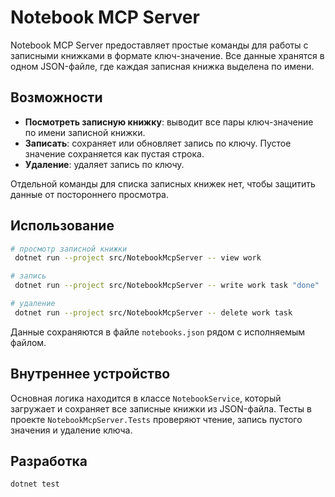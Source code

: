 # Notebook MCP Server

Notebook MCP Server предоставляет простые команды для работы с записными книжками в формате ключ-значение. Все данные хранятся в одном JSON-файле, где каждая записная книжка выделена по имени.

## Возможности

- **Посмотреть записную книжку**: выводит все пары ключ-значение по имени записной книжки.
- **Записать**: сохраняет или обновляет запись по ключу. Пустое значение сохраняется как пустая строка.
- **Удаление**: удаляет запись по ключу.

Отдельной команды для списка записных книжек нет, чтобы защитить данные от постороннего просмотра.

## Использование

```bash
# просмотр записной книжки
 dotnet run --project src/NotebookMcpServer -- view work

# запись
 dotnet run --project src/NotebookMcpServer -- write work task "done"

# удаление
 dotnet run --project src/NotebookMcpServer -- delete work task
```

Данные сохраняются в файле `notebooks.json` рядом с исполняемым файлом.

## Внутреннее устройство

Основная логика находится в классе `NotebookService`, который загружает и сохраняет все записные книжки из JSON-файла. Тесты в проекте `NotebookMcpServer.Tests` проверяют чтение, запись пустого значения и удаление ключа.

## Разработка

```bash
dotnet test
```
